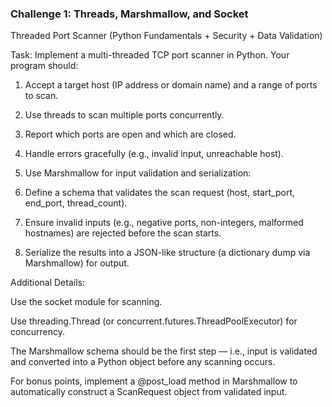 ### Challenge 1: Threads, Marshmallow, and Socket

Threaded Port Scanner (Python Fundamentals + Security + Data Validation)

Task:
Implement a multi-threaded TCP port scanner in Python. Your program should:

1. Accept a target host (IP address or domain name) and a range of ports to scan.

2. Use threads to scan multiple ports concurrently.

3. Report which ports are open and which are closed.

4. Handle errors gracefully (e.g., invalid input, unreachable host).

5. Use Marshmallow for input validation and serialization:

6. Define a schema that validates the scan request (host, start_port, end_port, thread_count).

7. Ensure invalid inputs (e.g., negative ports, non-integers, malformed hostnames) are rejected before the scan starts.

8. Serialize the results into a JSON-like structure (a dictionary dump via Marshmallow) for output.

Additional Details:

Use the socket module for scanning.

Use threading.Thread (or concurrent.futures.ThreadPoolExecutor) for concurrency.

The Marshmallow schema should be the first step — i.e., input is validated and converted into a Python object before any scanning occurs.

For bonus points, implement a @post_load method in Marshmallow to automatically construct a ScanRequest object from validated input.